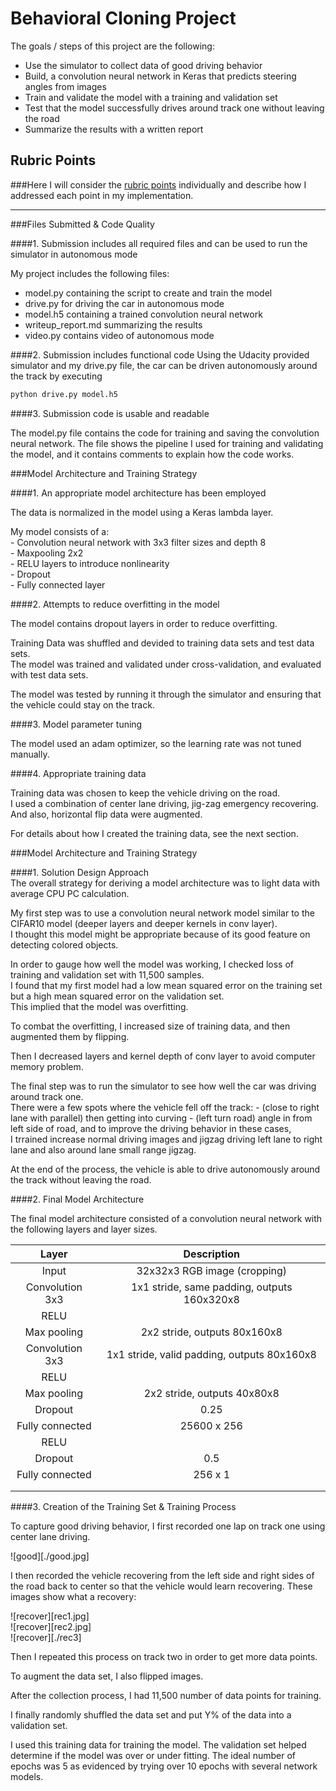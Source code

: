 # Behavioral Cloning Project

The goals / steps of this project are the following:
* Use the simulator to collect data of good driving behavior
* Build, a convolution neural network in Keras that predicts steering angles from images
* Train and validate the model with a training and validation set
* Test that the model successfully drives around track one without leaving the road
* Summarize the results with a written report


## Rubric Points
###Here I will consider the [rubric points](https://review.udacity.com/#!/rubrics/432/view) individually and describe how I addressed each point in my implementation.  

---
###Files Submitted & Code Quality

####1. Submission includes all required files and can be used to run the simulator in autonomous mode

My project includes the following files:
* model.py containing the script to create and train the model
* drive.py for driving the car in autonomous mode
* model.h5 containing a trained convolution neural network 
* writeup_report.md summarizing the results
* video.py contains video of autonomous mode

####2. Submission includes functional code
Using the Udacity provided simulator and my drive.py file, the car can be driven autonomously around the track by executing 
```sh
python drive.py model.h5
```

####3. Submission code is usable and readable

The model.py file contains the code for training and saving the convolution neural network. The file shows the pipeline I used for training and validating the model, and it contains comments to explain how the code works.

###Model Architecture and Training Strategy

####1. An appropriate model architecture has been employed

The data is normalized in the model using a Keras lambda layer.  

My model consists of a:  
    - Convolution neural network with 3x3 filter sizes and depth 8   
    - Maxpooling 2x2  
    - RELU layers to introduce nonlinearity    
    - Dropout   
    - Fully connected layer  

####2. Attempts to reduce overfitting in the model

The model contains dropout layers in order to reduce overfitting.  

Training Data was shuffled and devided to training data sets and test data sets.  
The model was trained and validated under cross-validation, and evaluated with test data sets.  

The model was tested by running it through the simulator and ensuring that the vehicle could stay on the track.  

####3. Model parameter tuning  

The model used an adam optimizer, so the learning rate was not tuned manually.

####4. Appropriate training data

Training data was chosen to keep the vehicle driving on the road.  
I used a combination of center lane driving, jig-zag emergency recovering.  
And also, horizontal flip data were augmented.  

For details about how I created the training data, see the next section.  

###Model Architecture and Training Strategy  

####1. Solution Design Approach  
The overall strategy for deriving a model architecture was to light data with average CPU PC calculation.

My first step was to use a convolution neural network model similar to the CIFAR10 model (deeper layers and deeper kernels in conv layer).  
I thought this model might be appropriate because of its good feature on detecting colored objects.

In order to gauge how well the model was working, I checked loss of training and validation set with 11,500 samples.  
I found that my first model had a low mean squared error on the training set but a high mean squared error on the validation set.    
This implied that the model was overfitting. 

To combat the overfitting, I increased size of training data, and then augmented them by flipping.

Then I decreased layers and kernel depth of conv layer to avoid computer memory problem.

The final step was to run the simulator to see how well the car was driving around track one.  
There were a few spots where the vehicle fell off the track:
    - (close to right lane with parallel) then getting into curving
    - (left turn road) angle in from left side of road, and 
    to improve the driving behavior in these cases,  
    I trrained increase normal driving images and jigzag driving left lane to right lane and also around lane small range jigzag.

At the end of the process, the vehicle is able to drive autonomously around the track without leaving the road.

####2. Final Model Architecture

The final model architecture consisted of a convolution neural network with the following layers and layer sizes.  


| Layer         		|     Description	        					| 
|:---------------------:|:---------------------------------------------:| 
| Input         		| 32x32x3 RGB image (cropping)                  | 
| Convolution 3x3     	| 1x1 stride, same padding, outputs 160x320x8 	|
| RELU					|												|
| Max pooling	      	| 2x2 stride,  outputs 80x160x8 				|
| Convolution 3x3	    | 1x1 stride, valid padding, outputs 80x160x8	|
| RELU					|												|
| Max pooling	      	| 2x2 stride,  outputs 40x80x8 				    |
| Dropout				| 0.25											|
| Fully connected		| 25600 x 256  									|
| RELU					|												|
| Dropout				| 0.5											|
| Fully connected		| 256 x 1   									|
|						|												|
|						|												|
 

####3. Creation of the Training Set & Training Process

To capture good driving behavior, I first recorded one lap on track one using center lane driving.

![good][./good.jpg]  

I then recorded the vehicle recovering from the left side and right sides of the road back to center so that the vehicle would learn recovering. These images show what a recovery:

![recover][rec1.jpg]   
![recover][rec2.jpg]   
![recover][./rec3]

Then I repeated this process on track two in order to get more data points.  

To augment the data set, I also flipped images.  

After the collection process, I had 11,500 number of data points for training.


I finally randomly shuffled the data set and put Y% of the data into a validation set. 

I used this training data for training the model. The validation set helped determine if the model was over or under fitting. The ideal number of epochs was 5 as evidenced by trying over 10 epochs with several network models.  
